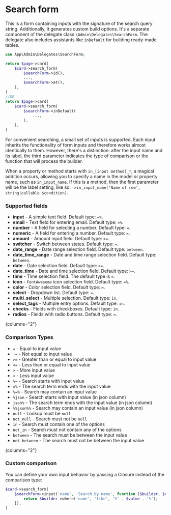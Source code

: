 # Search form

This is a form containing inputs with the signature of the search query string. Additionally, it generates custom build options. It's a separate component of the delegate class `\Admin\Delegates\SearchForm`. The delegate also includes assistants like `inDefault` for building ready-made tables.
```php
use App\Admin\Delegates\SearchForm;

return $page->card(
	$card->search_form(
		$searchForm->id(),
		...,
		$searchForm->at(),
	),
)
//OR
return $page->card(
	$card->search_form(
		$searchForm->inDefault(
			...,
		),
	),
)
```
For convenient searching, a small set of inputs is supported. Each input inherits the functionality of form inputs and therefore works almost identically to them. However, there's a distinction: after the input name and its label, the third parameter indicates the type of comparison or the function that will process the builder.

When a property or method starts with `in_[input method]_*`, a magical addition occurs, allowing you to specify a name in the model or property name, such as `in_input_name`. If this is a method, then the first parameter will be the label setting, like so: `->in_input_name('Name of row', string|callable $condition)`.

### Supported fields

- **input** - A simple text field. Default type: `=%`.
- **email** - Text field for entering email. Default type: `=%`.
- **number** - A field for selecting a number. Default type: `=`.
- **numeric** - A field for entering a number. Default type: `=`.
- **amount** - Amount input field. Default type: `>=`.
- **switcher** - Switch between states. Default type: `=`.
- **date_range** - Date range selection field. Default type: `between`.
- **date_time_range** - Date and time range selection field. Default type: `between`.
- **date** - Date selection field. Default type: `>=`.
- **date_time** - Date and time selection field. Default type: `>=`.
- **time** - Time selection field. The default type is `=`.
- **icon** - `FontAwesome` icon selection field. Default type: `=%`.
- **color** - Color selection field. Default type: `=`.
- **select** - Dropdown list. Default type: `=`.
- **multi_select** - Multiple selection. Default type: `in`.
- **select_tags** - Multiple entry options. Default type: `in`.
- **checks** - Fields with checkboxes. Default type: `in`.
- **radios** - Fields with radio buttons. Default type: `=`.

{columns="2"}

### Comparison Types

- `=` - Equal to input value
- `!=` - Not equal to input value
- `>=` - Greater than or equal to input value
- `<=` - Less than or equal to input value
- `>` - More input value
- `<` - Less input value
- `%=` - Search starts with input value
- `=%` - The search term ends with the input value
- `%=%` - Search may contain an input value
- `%json` - Search starts with input value (in json column)
- `json%` - The search term ends with the input value (in json column)
- `%%json%%` - Search may contain an input value (in json column)
- `null` - Lookup must be `null`
- `not_null` - Search must not be `null`
- `in` - Search must contain one of the options
- `not_in` - Search must not contain any of the options
- `between` - The search must be between the input value
- `not_between` - The search must not be between the input value

{columns="2"}

### Custom comparison
You can define your own input behavior by passing a Closure instead of the comparison type:
```php
$card->search_form(
	$searchForm->input('name', 'Search by name', function ($builder, $value, $key) {
		return $builder->where('name', 'like', '%' . $value . '%');
	}),
)
```
